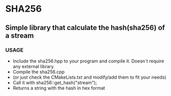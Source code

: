 # SHA256
## Simple library that calculate the hash(sha256) of a stream

### USAGE
- Include the sha256.hpp to your program and compile it. Doesn´t require any external library.
- Compile the sha256.cpp
- (or just check the CMakeLists.txt and modify/add them to fit your needs)
- Call it with sha256::get_hash("stream");
- Returns a string with the hash in hex format
